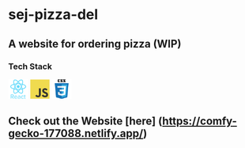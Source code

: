 # sej-pizza-del
## A website for ordering pizza (WIP)
### Tech Stack
<img src="https://raw.githubusercontent.com/devicons/devicon/master/icons/react/react-original-wordmark.svg" alt="React" width="40" height="40"> <img src="https://raw.githubusercontent.com/devicons/devicon/master/icons/javascript/javascript-original.svg" alt="JavaScript" width="40" height="40"> <img src="https://raw.githubusercontent.com/devicons/devicon/master/icons/css3/css3-original-wordmark.svg" alt="css3" width="40" height="40"/> 

## Check out the Website [here] (https://comfy-gecko-177088.netlify.app/)
